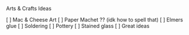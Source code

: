 Arts & Crafts Ideas

 [ ] Mac & Cheese Art
 [ ] Paper Machet ?? (idk how to spell that)
 [ ] Elmers glue
 [ ] Soldering
 [ ] Pottery
 [ ] Stained glass
 [ ] Great ideas
